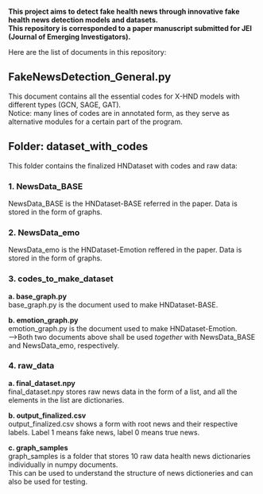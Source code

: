 **This project aims to detect fake health news through innovative fake health news detection models and datasets.**<br>
**This repository is corresponded to a paper manuscript submitted for JEI (Journal of Emerging Investigators).**

Here are the list of documents in this repository:

## FakeNewsDetection_General.py

This document contains all the essential codes for X-HND models with different types (GCN, SAGE, GAT).<br>
Notice: many lines of codes are in annotated form, as they serve as alternative modules for a certain part of the program.

## Folder: dataset_with_codes

This folder contains the finalized HNDataset with codes and raw data:
  ### 1. NewsData_BASE
  NewsData_BASE is the HNDataset-BASE referred in the paper. Data is stored in the form of graphs.<br>
  ### 2. NewsData_emo
  NewsData_emo is the HNDataset-Emotion reffered in the paper. Data is stored in the form of graphs.<br>
  ### 3. codes_to_make_dataset
    
  **a. base_graph.py**<br>
    base_graph.py is the document used to make HNDataset-BASE.
    
  **b. emotion_graph.py**<br>
    emotion_graph.py is the document used to make HNDataset-Emotion.<br>
    -->Both two documents above shall be used *together* with NewsData_BASE and NewsData_emo, respectively.
  
  ### 4. raw_data
  **a. final_dataset.npy**<br>
    final_dataset.npy stores raw news data in the form of a list, and all the elements in the list are dictionaries.<br>
  
  **b. output_finalized.csv**<br>
    output_finalized.csv shows a form with root news and their respective labels. Label 1 means fake news, label 0 means true news.<br>
 
  **c. graph_samples**<br>
    graph_samples is a folder that stores 10 raw data health news dictionaries individually in numpy documents.<br>
    This can be used to understand the structure of news dictioneries and can also be used for testing.<br>
     
